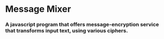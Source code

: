 # Message Mixer


### A javascript program that offers message-encryption service that transforms input text, using various ciphers.
